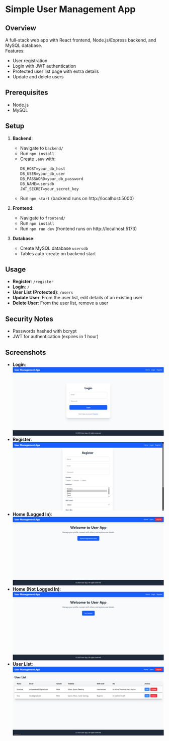 # Simple User Management App

## Overview
A full-stack web app with React frontend, Node.js/Express backend, and MySQL database.  
Features:
- User registration  
- Login with JWT authentication  
- Protected user list page with extra details  
- Update and delete users  

## Prerequisites
- Node.js
- MySQL

## Setup
1. **Backend**:
   - Navigate to `backend/`
   - Run `npm install`
   - Create `.env` with:
     ```
     DB_HOST=your_db_host
     DB_USER=your_db_user
     DB_PASSWORD=your_db_password
     DB_NAME=usersdb
     JWT_SECRET=your_secret_key
     ```
   - Run `npm start` (backend runs on http://localhost:5000)

2. **Frontend**:
   - Navigate to `frontend/`
   - Run `npm install`
   - Run `npm run dev` (frontend runs on http://localhost:5173)

3. **Database**:
   - Create MySQL database `usersdb`
   - Tables auto-create on backend start

## Usage
- **Register**: `/register`
- **Login**: `/`
- **User List (Protected)**: `/users`
- **Update User**: From the user list, edit details of an existing user
- **Delete User**: From the user list, remove a user

## Security Notes
- Passwords hashed with bcrypt
- JWT for authentication (expires in 1 hour)

## Screenshots
- **Login**:  
  ![Login Page](screenshots/login.png)
- **Register**:  
  ![Register Page](screenshots/register.png)
- **Home (Logged In)**:  
  ![Home Page Logged In](screenshots/home2.png)
- **Home (Not Logged In)**:  
  ![Home Page Not Logged In](screenshots/home1.png)
- **User List**:  
  ![User List Page](screenshots/userList.png)

